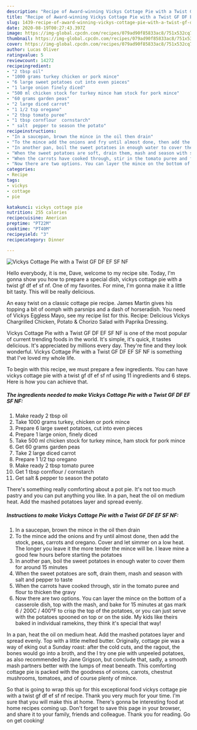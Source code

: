 ```yaml
---
description: "Recipe of Award-winning Vickys Cottage Pie with a Twist GF DF EF SF NF"
title: "Recipe of Award-winning Vickys Cottage Pie with a Twist GF DF EF SF NF"
slug: 1439-recipe-of-award-winning-vickys-cottage-pie-with-a-twist-gf-df-ef-sf-nf
date: 2020-08-19T00:27:43.397Z
image: https://img-global.cpcdn.com/recipes/079ad90f85833ac8/751x532cq70/vickys-cottage-pie-with-a-twist-gf-df-ef-sf-nf-recipe-main-photo.jpg
thumbnail: https://img-global.cpcdn.com/recipes/079ad90f85833ac8/751x532cq70/vickys-cottage-pie-with-a-twist-gf-df-ef-sf-nf-recipe-main-photo.jpg
cover: https://img-global.cpcdn.com/recipes/079ad90f85833ac8/751x532cq70/vickys-cottage-pie-with-a-twist-gf-df-ef-sf-nf-recipe-main-photo.jpg
author: Lucas Oliver
ratingvalue: 5
reviewcount: 14272
recipeingredient:
- "2 tbsp oil"
- "1000 grams turkey chicken or pork mince"
- "6 large sweet potatoes cut into even pieces"
- "1 large onion finely diced"
- "500 ml chicken stock for turkey mince ham stock for pork mince"
- "60 grams garden peas"
- "2 large diced carrot"
- "1 1/2 tsp oregano"
- "2 tbsp tomato puree"
- "1 tbsp cornflour  cornstarch"
- " salt  pepper to season the potato"
recipeinstructions:
- "In a saucepan, brown the mince in the oil then drain"
- "To the mince add the onions and fry until almost done, then add the stock, peas, carrots and oregano. Cover and let simmer on a low heat. The longer you leave it the more tender the mince will be. I leave mine a good few hours before starting the potatoes"
- "In another pan, boil the sweet potatoes in enough water to cover them for around 15 minutes"
- "When the sweet potatoes are soft, drain them, mash and season with salt and pepper to taste"
- "When the carrots have cooked through, stir in the tomato puree and flour to thicken the gravy"
- "Now there are two options. You can layer the mince on the bottom of a casserole dish, top with the mash, and bake for 15 minutes at gas mark 6 / 200C / 400°F to crisp the top of the potatoes, or you can just serve with the potatoes spooned on top or on the side. My kids like theirs baked in individual ramekins, they think it&#39;s special that way!"
categories:
- Recipe
tags:
- vickys
- cottage
- pie

katakunci: vickys cottage pie 
nutrition: 255 calories
recipecuisine: American
preptime: "PT22M"
cooktime: "PT40M"
recipeyield: "3"
recipecategory: Dinner

---
```



![Vickys Cottage Pie with a Twist GF DF EF SF NF](https://img-global.cpcdn.com/recipes/079ad90f85833ac8/751x532cq70/vickys-cottage-pie-with-a-twist-gf-df-ef-sf-nf-recipe-main-photo.jpg)

Hello everybody, it is me, Dave, welcome to my recipe site. Today, I'm gonna show you how to prepare a special dish, vickys cottage pie with a twist gf df ef sf nf. One of my favorites. For mine, I'm gonna make it a little bit tasty. This will be really delicious.

An easy twist on a classic cottage pie recipe. James Martin gives his topping a bit of oomph with parsnips and a dash of horseradish. You need of Vickys Eggless Mayo, see my recipe list for this. Recipe: Delicious Vickys Chargrilled Chicken, Potato &amp; Chorizo Salad with Paprika Dressing.

Vickys Cottage Pie with a Twist GF DF EF SF NF is one of the most popular of current trending foods in the world. It's simple, it's quick, it tastes delicious. It's appreciated by millions every day. They're fine and they look wonderful. Vickys Cottage Pie with a Twist GF DF EF SF NF is something that I've loved my whole life.


To begin with this recipe, we must prepare a few ingredients. You can have vickys cottage pie with a twist gf df ef sf nf using 11 ingredients and 6 steps. Here is how you can achieve that.

<!--inarticleads1-->

##### The ingredients needed to make Vickys Cottage Pie with a Twist GF DF EF SF NF:

1. Make ready 2 tbsp oil
1. Take 1000 grams turkey, chicken or pork mince
1. Prepare 6 large sweet potatoes, cut into even pieces
1. Prepare 1 large onion, finely diced
1. Take 500 ml chicken stock for turkey mince, ham stock for pork mince
1. Get 60 grams garden peas
1. Take 2 large diced carrot
1. Prepare 1 1/2 tsp oregano
1. Make ready 2 tbsp tomato puree
1. Get 1 tbsp cornflour / cornstarch
1. Get  salt &amp; pepper to season the potato


There&#39;s something really comforting about a pot pie. It&#39;s not too much pastry and you can put anything you like. In a pan, heat the oil on medium heat. Add the mashed potatoes layer and spread evenly. 

<!--inarticleads2-->

##### Instructions to make Vickys Cottage Pie with a Twist GF DF EF SF NF:

1. In a saucepan, brown the mince in the oil then drain
1. To the mince add the onions and fry until almost done, then add the stock, peas, carrots and oregano. Cover and let simmer on a low heat. The longer you leave it the more tender the mince will be. I leave mine a good few hours before starting the potatoes
1. In another pan, boil the sweet potatoes in enough water to cover them for around 15 minutes
1. When the sweet potatoes are soft, drain them, mash and season with salt and pepper to taste
1. When the carrots have cooked through, stir in the tomato puree and flour to thicken the gravy
1. Now there are two options. You can layer the mince on the bottom of a casserole dish, top with the mash, and bake for 15 minutes at gas mark 6 / 200C / 400°F to crisp the top of the potatoes, or you can just serve with the potatoes spooned on top or on the side. My kids like theirs baked in individual ramekins, they think it&#39;s special that way!


In a pan, heat the oil on medium heat. Add the mashed potatoes layer and spread evenly. Top with a little melted butter. Originally, cottage pie was a way of eking out a Sunday roast: after the cold cuts, and the ragout, the bones would go into a broth, and the I try one pie with unpeeled potatoes, as also recommended by Jane Grigson, but conclude that, sadly, a smooth mash partners better with the lumps of meat beneath. This comforting cottage pie is packed with the goodness of onions, carrots, chestnut mushrooms, tomatoes, and of course plenty of mince. 

So that is going to wrap this up for this exceptional food vickys cottage pie with a twist gf df ef sf nf recipe. Thank you very much for your time. I'm sure that you will make this at home. There's gonna be interesting food at home recipes coming up. Don't forget to save this page in your browser, and share it to your family, friends and colleague. Thank you for reading. Go on get cooking!

